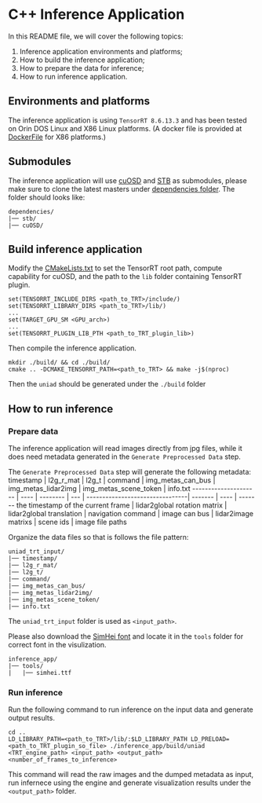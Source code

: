 # C++ Inference Application
In this README file, we will cover the following topics:
1) Inference application environments and platforms;
2) How to build the inference application;
3) How to prepare the data for inference;
4) How to run inference application.

## Environments and platforms
The inference application is using ```TensorRT 8.6.13.3``` and has been tested on Orin DOS Linux and X86 Linux platforms. (A docker file is provided at [DockerFile](./uniad_trt.dockerfile) for X86 platforms.)
## Submodules
The inference application will use [cuOSD](https://github.com/NVIDIA-AI-IOT/Lidar_AI_Solution/tree/master/libraries/cuOSD) and [STB](https://github.com/nothings/stb) as submodules, please make sure to clone the latest masters under [dependencies folder](./dependencies/). The folder should looks like:
```
dependencies/
|── stb/
|── cuOSD/
```
## Build inference application
Modify the [CMakeLists.txt](./CMakeLists.txt) to set the TensorRT root path, compute capability for cuOSD, and the path to the ```lib``` folder containing TensorRT plugin.
```
set(TENSORRT_INCLUDE_DIRS <path_to_TRT>/include/)
set(TENSORRT_LIBRARY_DIRS <path_to_TRT>/lib/)
...
set(TARGET_GPU_SM <GPU_arch>)
...
set(TENSORRT_PLUGIN_LIB_PTH <path_to_TRT_plugin_lib>)
```
Then compile the inference application.
```
mkdir ./build/ && cd ./build/
cmake .. -DCMAKE_TENSORRT_PATH=<path_to_TRT> && make -j$(nproc)
```
Then the ```uniad``` should be generated under the ```./build``` folder
## How to run inference
### Prepare data
The inference application will read images directly from jpg files, while it does need metadata generated in the ```Generate Preprocessed Data``` step. 

The ```Generate Preprocessed Data``` step will generate the following metadata:
timestamp    | l2g_r_mat | l2g_t | command | img_metas_can_bus | img_metas_lidar2img | img_metas_scene_token | info.txt
--------------------- | ---- | -------- | --- | --------------------------------| ------- | ---- | -------
the timestamp of the current frame | lidar2global rotation matrix | lidar2global translation | navigation command | image can bus | lidar2image matrixs | scene ids | image file paths 

Organize the data files so that is follows the file pattern:
```
uniad_trt_input/
|── timestamp/
|── l2g_r_mat/
|── l2g_t/
|── command/
|── img_metas_can_bus/
|── img_metas_lidar2img/
|── img_metas_scene_token/
|── info.txt
```

The ```uniad_trt_input``` folder is used as ```<input_path>```.

Please also download the [SimHei font](https://github.com/NVIDIA-AI-IOT/Lidar_AI_Solution/blob/master/libraries/cuOSD/data/simhei.ttf) and locate it in the ```tools``` folder for correct font in the visulization.
```
inference_app/
|── tools/
|   |── simhei.ttf
```


### Run inference
Run the following command to run inference on the input data and generate output results.
```
cd ..
LD_LIBRARY_PATH=<path_to_TRT>/lib/:$LD_LIBRARY_PATH LD_PRELOAD=<path_to_TRT_plugin_so_file> ./inference_app/build/uniad <TRT_engine_path> <input_path> <output_path> <number_of_frames_to_inference>
```
This command will read the raw images and the dumped metadata as input, run infernece using the engine and generate visualization results under the ```<output_path>``` folder.